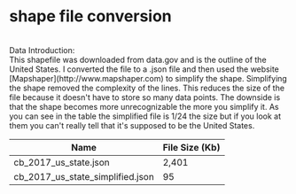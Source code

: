 # shape file conversion
<br>
 Data Introduction: 
<br>
This shapefile was downloaded from data.gov and is the outline of the United States. I converted the file to a .json file and then used the website [Mapshaper](http://www.mapshaper.com) to simplify the shape. Simplifying the shape removed the complexity of the lines. This reduces the size of the file because it doesn't have to store so many data points. The downside is that the shape becomes more unrecognizable the more you simplify it. As you can see in the table the simplified file is 1/24 the size but if you look at them you can't really tell that it's supposed to be the United States.
<br>


Name | File Size (Kb)
------------ | -------------
cb_2017_us_state.json | 2,401
cb_2017_us_state_simplified.json | 95
